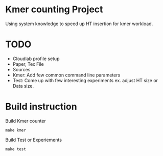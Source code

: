 
# Kmer counting Project

Using system knowledge to speed up HT insertion for kmer workload.

# TODO

- Cloudlab profile setup
- Paper, Tex File
- Sources
- Kmer: Add few common command line parameters
- Test: Come up with few interesting experiments ex. adjust HT size or Data size. 

# Build instruction

Build Kmer counter

`make kmer` 

Build Test or Experiements 

`make test`